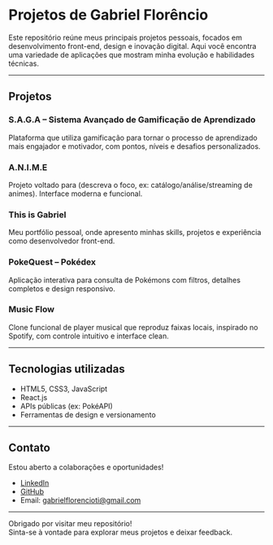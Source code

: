 # Projetos de Gabriel Florêncio

Este repositório reúne meus principais projetos pessoais, focados em desenvolvimento front-end, design e inovação digital. Aqui você encontra uma variedade de aplicações que mostram minha evolução e habilidades técnicas.

---

## Projetos

### S.A.G.A – Sistema Avançado de Gamificação de Aprendizado  
Plataforma que utiliza gamificação para tornar o processo de aprendizado mais engajador e motivador, com pontos, níveis e desafios personalizados.

### A.N.I.M.E  
Projeto voltado para (descreva o foco, ex: catálogo/análise/streaming de animes). Interface moderna e funcional.

### This is Gabriel  
Meu portfólio pessoal, onde apresento minhas skills, projetos e experiência como desenvolvedor front-end.

### PokeQuest – Pokédex  
Aplicação interativa para consulta de Pokémons com filtros, detalhes completos e design responsivo.

### Music Flow  
Clone funcional de player musical que reproduz faixas locais, inspirado no Spotify, com controle intuitivo e interface clean.

---

## Tecnologias utilizadas

- HTML5, CSS3, JavaScript  
- React.js  
- APIs públicas (ex: PokéAPI)  
- Ferramentas de design e versionamento  

---

## Contato

Estou aberto a colaborações e oportunidades!  
- [LinkedIn](https://www.linkedin.com/in/gabrielflorenciorpa)  
- [GitHub](https://github.com/gabsflorenzio)  
- Email: gabrielflorencioti@gmail.com 

---

Obrigado por visitar meu repositório!  
Sinta-se à vontade para explorar meus projetos e deixar feedback.
